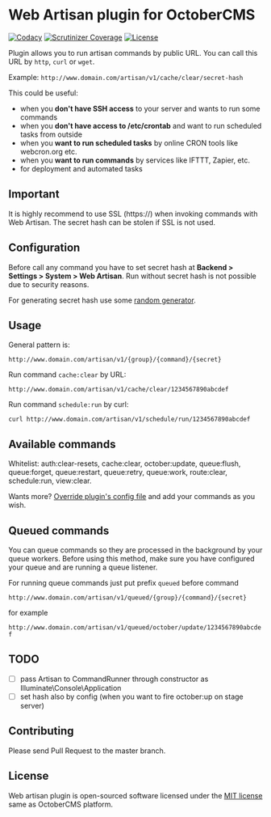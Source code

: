 # Web Artisan plugin for OctoberCMS

[![Codacy](https://img.shields.io/codacy/5e98d8323ff64df59cb2be7f5db579f4)](https://www.codacy.com/app/vojtasvoboda/oc-webartisan-plugin)
[![Scrutinizer Coverage](https://img.shields.io/scrutinizer/g/vojtasvoboda/oc-webartisan-plugin.svg)](https://scrutinizer-ci.com/g/vojtasvoboda/oc-webartisan-plugin/?branch=master)
[![License](https://img.shields.io/badge/license-MIT-blue.svg)](https://github.com/vojtasvoboda/oc-webartisan-plugin/blob/master/LICENSE)

Plugin allows you to run artisan commands by public URL. You can call this URL by `http`, `curl` or `wget`.

Example: `http://www.domain.com/artisan/v1/cache/clear/secret-hash`

This could be useful:

- when you **don't have SSH access** to your server and wants to run some commands
- when you **don't have access to /etc/crontab** and want to run scheduled tasks from outside
- when you **want to run scheduled tasks** by online CRON tools like webcron.org etc.
- when you **want to run commands** by services like IFTTT, Zapier, etc.
- for deployment and automated tasks

## Important

It is highly recommend to use SSL (https://) when invoking commands with Web Artisan. The secret hash can be stolen if SSL is not used.

## Configuration

Before call any command you have to set secret hash at **Backend > Settings > System > Web Artisan**. Run without 
secret hash is not possible due to security reasons.

For generating secret hash use some [random generator](http://gen.7ka.cz/?c=16).

## Usage

General pattern is:

`http://www.domain.com/artisan/v1/{group}/{command}/{secret}`

Run command `cache:clear` by URL:

`http://www.domain.com/artisan/v1/cache/clear/1234567890abcdef`

Run command `schedule:run` by curl:

`curl http://www.domain.com/artisan/v1/schedule/run/1234567890abcdef`

## Available commands

Whitelist: auth:clear-resets, cache:clear, october:update, queue:flush, queue:forget, queue:restart, queue:retry, queue:work,
route:clear, schedule:run, view:clear.

Wants more? [Override plugin's config file](http://octobercms.com/docs/plugin/settings#file-configuration) and add your commands as you wish.

## Queued commands

You can queue commands so they are processed in the background by your queue workers. Before using this method, make sure 
you have configured your queue and are running a queue listener.

For running queue commands just put prefix `queued` before command

`http://www.domain.com/artisan/v1/queued/{group}/{command}/{secret}`

for example

`http://www.domain.com/artisan/v1/queued/october/update/1234567890abcdef`

## TODO

- [ ] pass Artisan to CommandRunner through constructor as Illuminate\Console\Application
- [ ] set hash also by config (when you want to fire october:up on stage server)

## Contributing

Please send Pull Request to the master branch.

## License

Web artisan plugin is open-sourced software licensed under the [MIT license](http://opensource.org/licenses/MIT) same as OctoberCMS platform.
